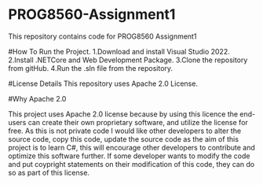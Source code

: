# PROG8560-Assignment1
This repository contains code for PROG8560 Assignment1

#How To Run the Project.
1.Download and install Visual Studio 2022.
2.Install .NETCore and Web Development Package.
3.Clone the repository from gitHub.
4.Run the .sln file from the repository.


#License Details
This repository uses Apache 2.0 License.

#Why Apache 2.0

This project uses Apache 2.0 license because by using this licence the end-users can create their own proprietary software, and utilize the license for free. As this is not private code I would like other developers to alter the source code, copy this code, update the source code as the aim of this project is to learn C#, this will encourage other developers to contribute and optimize this software further. If some developer wants to modify the code and put coypright statements on their modification of this code, they can do so as part of this license.
